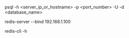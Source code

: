 psql -h <server_ip_or_hostname> -p <port_number> -U <username> -d <database_name>

redis-server --bind 192.168.1.100

redis-cli -h 
